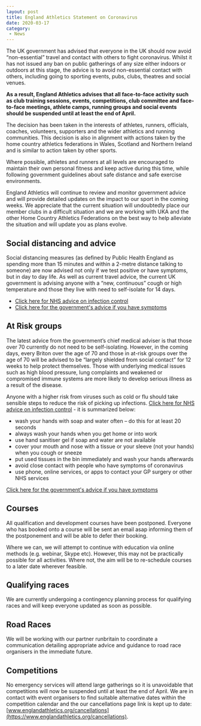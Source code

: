 ```yaml
---
layout: post
title: England Athletics Statement on Coronavirus
date: 2020-03-17
category: 
 - News
---
```


The UK government has advised that everyone in the UK should now avoid “non-essential” travel and contact with others to fight coronavirus.  Whilst it has not issued any ban on public gatherings of any size either indoors or outdoors at this stage, the advice is to avoid non-essential contact with others, including going to sporting events, pubs, clubs, theatres and social venues.

__As a result, England Athletics advises that all face-to-face activity such as club training sessions, events, competitions, club committee and face-to-face meetings, athlete camps, running groups and social events should be suspended until at least the end of April.__

The decision has been taken in the interests of athletes, runners, officials, coaches, volunteers, supporters and the wider athletics and running communities. This decision is also in alignment with actions taken by the home country athletics federations in Wales, Scotland and Northern Ireland and is similar to action taken by other sports.

Where possible, athletes and runners at all levels are encouraged to maintain their own personal fitness and keep active during this time, while following government guidelines about safe distance and safe exercise environments.

England Athletics will continue to review and monitor government advice and will provide detailed updates on the impact to our sport in the coming weeks. We appreciate that the current situation will undoubtedly place our member clubs in a difficult situation and we are working with UKA and the other Home Country Athletics Federations on the best way to help alleviate the situation and will update you as plans evolve.

## Social distancing and advice

Social distancing measures (as defined by Public Health England as spending more than 15 minutes and within a 2-metre distance talking to someone) are now advised not only if we test positive or have symptoms, but in day to day life.  As well as current travel advice, the current UK government is advising anyone with a “new, continuous” cough or high temperature and those they live with need to self-isolate for 14 days.

* [Click here for NHS advice on infection control](https://www.nhs.uk/conditions/coronavirus-covid-19/)
* [Click here for the government's advice if you have symptoms](https://www.gov.uk/government/publications/covid-19-stay-at-home-guidance)

## At Risk groups

The latest advice from the government’s chief medical adviser is that those over 70 currently do not need to be self-isolating. However, in the coming days, every Briton over the age of 70 and those in at-risk groups over the age of 70 will be advised to be “largely shielded from social contact” for 12 weeks to help protect themselves. Those with underlying medical issues such as high blood pressure, lung complaints and weakened or compromised immune systems are more likely to develop serious illness as a result of the disease.

Anyone with a higher risk from viruses such as cold or flu should take sensible steps to reduce the risk of picking up infections. [Click here for NHS advice on infection control](https://www.nhs.uk/conditions/coronavirus-covid-19/) - it is summarized below:

* wash your hands with soap and water often – do this for at least 20 seconds
* always wash your hands when you get home or into work
* use hand sanitiser gel if soap and water are not available
* cover your mouth and nose with a tissue or your sleeve (not your hands) when you cough or sneeze
* put used tissues in the bin immediately and wash your hands afterwards
* avoid close contact with people who have symptoms of coronavirus
* use phone, online services, or apps to contact your GP surgery or other NHS services

[Click here for the government's advice if you have symptoms](https://www.gov.uk/government/publications/covid-19-stay-at-home-guidance)

## Courses

All qualification and development courses have been postponed.  Everyone who has booked onto a course will be sent an email asap informing them of the postponement and will be able to defer their booking.

Where we can, we will attempt to continue with education via online methods (e.g. webinar, Skype etc). However, this may not be practically possible for all activities. Where not, the aim will be to re-schedule courses to a later date wherever feasible.

## Qualifying races

We are currently undergoing a contingency planning process for qualifying races and will keep everyone updated as soon as possible.

## Road Races

We will be working with our partner runbritain to coordinate a communication detailing appropriate advice and guidance to road race organisers in the immediate future.

## Competitions

No emergency services will attend large gatherings so it is unavoidable that competitions will now be suspended until at least the end of April.  We are in contact with event organisers to find suitable alternative dates within the competition calendar and the our cancellations page link is kept up to date: [www.englandathletics.org/cancellations](https://www.englandathletics.org/cancellations).

